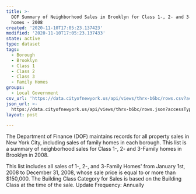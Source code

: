 ```yaml
---
title: >-
  DOF Summary of Neighborhood Sales in Brooklyn for Class 1-, 2- and 3-Family
  homes - 2008
created: '2020-11-10T17:05:23.137423'
modified: '2020-11-10T17:05:23.137433'
state: active
type: dataset
tags:
  - Borough
  - Brooklyn
  - Class 1
  - Class 2
  - Class 3
  - Family Homes
groups:
  - Local Government
csv_url: 'https://data.cityofnewyork.us/api/views/thrx-b6bc/rows.csv?accessType=DOWNLOAD'
json_url: >-
  https://data.cityofnewyork.us/api/views/thrx-b6bc/rows.json?accessType=DOWNLOAD
layout: post

---
```

The Department of Finance (DOF) maintains records for all property sales in New York City, including sales of family homes in each borough. This list is a summary of neighborhood sales for Class 1-, 2- and 3-Family homes in Brooklyn in 2008.

This list includes all sales of 1-, 2-, and 3-Family Homes' from January 1st, 2008 to December 31, 2008, whose sale price is equal to or more than $150,000.  The Building Class Category for Sales is based on the Building Class at the time of the sale.
Update Frequency: Annually
